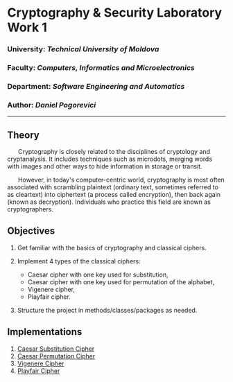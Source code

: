 # Cryptography & Security Laboratory Work 1 

### University: _Technical University of Moldova_
### Faculty: _Computers, Informatics and Microelectronics_
### Department: _Software Engineering and Automatics_
### Author: _Daniel Pogorevici_

----

## Theory
&ensp;&ensp;&ensp; Cryptography is closely related to the disciplines of cryptology and cryptanalysis. It includes techniques such as microdots, merging words with images and other ways to hide information in storage or transit. 

&ensp;&ensp;&ensp; However, in today's computer-centric world, cryptography is most often associated with scrambling plaintext (ordinary text, sometimes referred to as cleartext) into ciphertext (a process called encryption), then back again (known as decryption). Individuals who practice this field are known as cryptographers.

## Objectives 
1. Get familiar with the basics of cryptography and classical ciphers.

2. Implement 4 types of the classical ciphers:
    - Caesar cipher with one key used for substitution,
    - Caesar cipher with one key used for permutation of the alphabet,
    - Vigenere cipher,
    - Playfair cipher.

3. Structure the project in methods/classes/packages as needed.

## Implementations

1. [Caesar Substitution Cipher](https://github.com/dann1kk/CS_Labs/blob/main/Reports/Caesar_Substitution.md)
2. [Caesar Permutation Cipher](https://github.com/dann1kk/CS_Labs/blob/main/Reports/Caesar_Permutation.md)
3. [Vigenere Cipher](https://github.com/dann1kk/CS_Labs/blob/main/Reports/Vigenere.md)
4. [Playfair Cipher](https://github.com/dann1kk/CS_Labs/blob/main/Reports/Playfair.md)